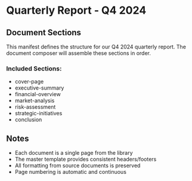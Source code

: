 # Quarterly Report - Q4 2024

## Document Sections

This manifest defines the structure for our Q4 2024 quarterly report.
The document composer will assemble these sections in order.

### Included Sections:
- cover-page
- executive-summary
- financial-overview
- market-analysis
- risk-assessment
- strategic-initiatives
- conclusion

## Notes
- Each document is a single page from the library
- The master template provides consistent headers/footers
- All formatting from source documents is preserved
- Page numbering is automatic and continuous
